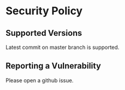 # Security Policy

## Supported Versions

Latest commit on master branch is supported.

## Reporting a Vulnerability

Please open a github issue.
